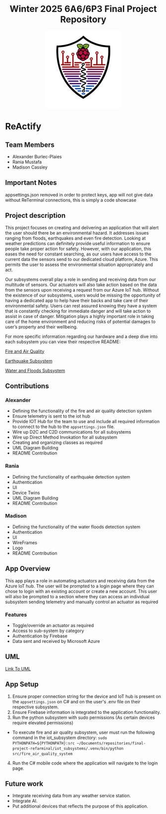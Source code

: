 <!-- README HEADER -->

<br />
<div align="center">
  <h1 align="center">Winter 2025 6A6/6P3 Final Project Repository</h3>
</div>

<p align="center">
  <img src="./Mobile_App/ReActify/Resources/Images/logo.png" alt="Logo" width=250 height=250/>
</p>

# ReActify 

## Team Members
- Alexander Burlec-Plaies
- Rania Mustafa
- Madison Cassley

## Important Notes
appsettings.json removed in order to protect keys, app will not give data without ReTerminal connections, this is simply a code showcase

## Project description
This project focuses on creating and delivering an application that will alert the user should there be an environmental hazard. It addresses issues ranging from floods, earthquakes and even fire detection. Looking at weather predictions can definitely provide useful information to ensure people take proper action for safety. However, with our application, this eases the need for constant searching, as our users have access to the current data the sensors send to our dedicated cloud platform, Azure. This permits the user to assess the environmental situation appropriately and act. 


Our subsystems overall play a role in sending and receiving data from our multitude of sensors. Our actuators will also take action based on the data from the sensors upon receiving a request  from our Azure IoT hub. Without the existence of our subsystems, users would be missing the opportunity of having a dedicated app to help have their backs and take care of their environmental safety. Users can rest assured knowing they have a system that is constantly checking for immediate danger and will take action to assist in case of danger. Mitigation plays a highly important role in taking care of the home environment and reducing risks of potential damages to user’s property and their wellbeing.

For more specific information regarding our hardware and a deep dive into each subsystem you can view their respective README:


[Fire and Air Quality](iot_subsystems/src/Alex_system/README.md)

[Earthquake Subsystem](iot_subsystems/src/earthquake_subsystem/README.md)

[Water and Floods Subsystem](iot_subsystems/src/water_floods_subsystem/README.md)


## Contributions

### Alexander
- Defining the functionality of the fire and air quality detection system
- Ensure telemetry is sent to the iot hub
- Provide IOT Hub for the team to use and include all required information to connect to the hub to the `appsettings.json` file.
- Wire up D2C and C2D communications for all subsystems
- Wire up Direct Method Invokation for all subsystem
- Creating and organizing classes as required
- UML Diagram Building
- README Contribution

### Rania
- Defining the functionality of earthquake detection system
- Authentication
- UI
- Device Twins
- UML Diagram Building
- README Contribution

### Madison
- Defining the functionality of the water floods detection system
- Authentication
- UI
- WireFrames
- Logo
- README Contribution



## App Overview

This app plays a role in automating actuators and receiving data from the Azure IoT hub. The user will be prompted to a login page where they can chose 
to login with an existing account or create a new account. This user will also be prompted to a section where they can access an individual subsystem sending telemetry
and manually control an actuator as required 

### Features
- Toggle/override an actuator as required
- Access to sub-system by category
- Authentication by Firebase
- Data sent and received by Microsoft Azure


## UML
[Link To UML](https://lucid.app/lucidchart/ebf337f0-b101-4ef4-a72b-225a703ed9f0/edit?view_items=27d9j5Q4GgoP%2C17d9QPmAp4DJ%2Cw7d9u0sV8bm7%2Cg7d90DU3QD5l%2Cq3d9.AU6SN5E%2CG8d9ZeRoFxZF%2CC8d93PvmZU95&invitationId=inv_b4c361dc-0ff6-4a43-9f4c-3bbc76e459bd)


## App Setup
1. Ensure proper connection string for the device and IoT hub is present on the `appsettings.json` on C# and on the user's .env file on their respective subsystem.
2. Ensure Firebase information is integrated to the application functionality.
3. Run the python subsystem with sudo permissions (As certain devices require elevated permissions)
  - To execute fire and air quality subsystem, user must run the following command in the iot_subsystem directory: `sudo PYTHONPATH=${PYTHONPATH}:src ~/Documents/repositories/final-project-refarminal/iot_subsystems/.venv/bin/python src/fire_air_quality_system`

4. Run the C# mobile code where the application will navigate to the login page.

## Future work
- Integrate receiving data from any weather service station.
- Integrate AI.
- Put additional devices that reflects the purpose of this application.

